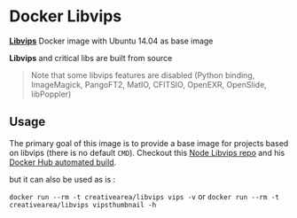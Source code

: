 # Docker Libvips

**[Libvips](https://github.com/jcupitt/libvips)** Docker image with Ubuntu 14.04 as base image

**Libvips** and critical libs are built from source

> Note that some libvips features are disabled (Python binding, ImageMagick, PangoFT2, MatIO, CFITSIO, OpenEXR, OpenSlide, libPoppler)

## Usage

The primary goal of this image is to provide a base image for projects based on libvips (there is no default `CMD`). Checkout this [Node Libvips repo](https://github.com/creative-area/docker-node-libvips) and his [Docker Hub automated build](https://hub.docker.com/r/creativearea/node-libvips/).

but it can also be used as is :

`docker run --rm -t creativearea/libvips vips -v` or `docker run --rm -t creativearea/libvips vipsthumbnail -h`
